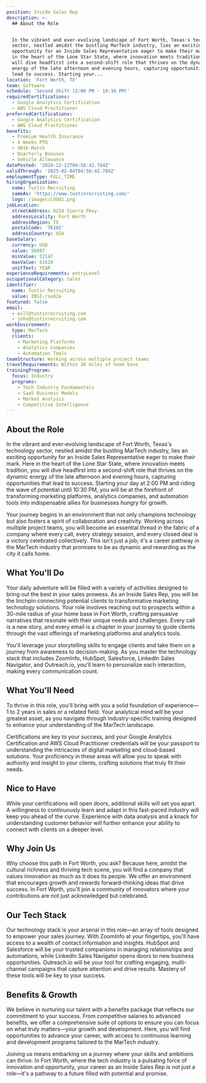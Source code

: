 ```yaml
---
position: Inside Sales Rep
description: >-
  ## About the Role


  In the vibrant and ever-evolving landscape of Fort Worth, Texas's technology
  sector, nestled amidst the bustling MarTech industry, lies an exciting
  opportunity for an Inside Sales Representative eager to make their mark. Here
  in the heart of the Lone Star State, where innovation meets tradition, you
  will dive headfirst into a second-shift role that thrives on the dynamic
  energy of the late afternoon and evening hours, capturing opportunities that
  lead to success. Starting your...
location: 'Fort Worth, TX'
team: Software
schedule: 'Second Shift (2:00 PM - 10:30 PM)'
requiredCertifications:
  - Google Analytics Certification
  - AWS Cloud Practitioner
preferredCertifications:
  - Google Analytics Certification
  - AWS Cloud Practitioner
benefits:
  - Premium Health Insurance
  - 4 Weeks PTO
  - 401k Match
  - Quarterly Bonuses
  - Vehicle Allowance
datePosted: '2024-12-22T04:56:42.784Z'
validThrough: '2025-02-04T04:56:42.784Z'
employmentType: FULL_TIME
hiringOrganization:
  name: Tustin Recruiting
  sameAs: 'https://www.tustinrecruiting.com/'
  logo: /images/LOGO1.png
jobLocation:
  streetAddress: 8234 Sierra Pkwy.
  addressLocality: Fort Worth
  addressRegion: TX
  postalCode: '76102'
  addressCountry: USA
baseSalary:
  currency: USD
  value: 56887
  minValue: 52147
  maxValue: 61628
  unitText: YEAR
experienceRequirements: entryLevel
occupationalCategory: Sales
identifier:
  name: Tustin Recruiting
  value: INSI-rse82a
featured: false
email:
  - will@tustinrecruiting.com
  - john@tustinrecruiting.com
workEnvironment:
  type: MarTech
  clients:
    - Marketing Platforms
    - Analytics Companies
    - Automation Tools
teamStructure: Working across multiple project teams
travelRequirements: Within 30 miles of home base
trainingProgram:
  focus: Industry
  programs:
    - Tech Industry Fundamentals
    - SaaS Business Models
    - Market Analysis
    - Competitive Intelligence
---
```




## About the Role

In the vibrant and ever-evolving landscape of Fort Worth, Texas's technology sector, nestled amidst the bustling MarTech industry, lies an exciting opportunity for an Inside Sales Representative eager to make their mark. Here in the heart of the Lone Star State, where innovation meets tradition, you will dive headfirst into a second-shift role that thrives on the dynamic energy of the late afternoon and evening hours, capturing opportunities that lead to success. Starting your day at 2:00 PM and riding the wave of potential until 10:30 PM, you will be at the forefront of transforming marketing platforms, analytics companies, and automation tools into indispensable allies for businesses hungry for growth.

Your journey begins in an environment that not only champions technology but also fosters a spirit of collaboration and creativity. Working across multiple project teams, you will become an essential thread in the fabric of a company where every call, every strategy session, and every closed deal is a victory celebrated collectively. This isn't just a job; it's a career pathway in the MarTech industry that promises to be as dynamic and rewarding as the city it calls home.

## What You'll Do

Your daily adventure will be filled with a variety of activities designed to bring out the best in your sales prowess. As an Inside Sales Rep, you will be the linchpin connecting potential clients to transformative marketing technology solutions. Your role involves reaching out to prospects within a 30-mile radius of your home base in Fort Worth, crafting persuasive narratives that resonate with their unique needs and challenges. Every call is a new story, and every email is a chapter in your journey to guide clients through the vast offerings of marketing platforms and analytics tools.

You'll leverage your storytelling skills to engage clients and take them on a journey from awareness to decision-making. As you master the technology stack that includes ZoomInfo, HubSpot, Salesforce, LinkedIn Sales Navigator, and Outreach.io, you'll learn to personalize each interaction, making every communication count. 

## What You'll Need

To thrive in this role, you'll bring with you a solid foundation of experience—1 to 2 years in sales or a related field. Your analytical mind will be your greatest asset, as you navigate through industry-specific training designed to enhance your understanding of the MarTech landscape. 

Certifications are key to your success, and your Google Analytics Certification and AWS Cloud Practitioner credentials will be your passport to understanding the intricacies of digital marketing and cloud-based solutions. Your proficiency in these areas will allow you to speak with authority and insight to your clients, crafting solutions that truly fit their needs.

## Nice to Have

While your certifications will open doors, additional skills will set you apart. A willingness to continuously learn and adapt in this fast-paced industry will keep you ahead of the curve. Experience with data analysis and a knack for understanding customer behavior will further enhance your ability to connect with clients on a deeper level.  

## Why Join Us

Why choose this path in Fort Worth, you ask? Because here, amidst the cultural richness and thriving tech scene, you will find a company that values innovation as much as it does its people. We offer an environment that encourages growth and rewards forward-thinking ideas that drive success. In Fort Worth, you'll join a community of innovators where your contributions are not just acknowledged but celebrated. 

## Our Tech Stack

Our technology stack is your arsenal in this role—an array of tools designed to empower your sales journey. With ZoomInfo at your fingertips, you'll have access to a wealth of contact information and insights. HubSpot and Salesforce will be your trusted companions in managing relationships and automations, while LinkedIn Sales Navigator opens doors to new business opportunities. Outreach.io will be your tool for crafting engaging, multi-channel campaigns that capture attention and drive results. Mastery of these tools will be key to your success.

## Benefits & Growth

We believe in nurturing our talent with a benefits package that reflects our commitment to your success. From competitive salaries to advanced benefits, we offer a comprehensive suite of options to ensure you can focus on what truly matters—your growth and development. Here, you will find opportunities to advance your career, with access to continuous learning and development programs tailored to the MarTech industry.

Joining us means embarking on a journey where your skills and ambitions can thrive. In Fort Worth, where the tech industry is a pulsating force of innovation and opportunity, your career as an Inside Sales Rep is not just a role—it's a pathway to a future filled with potential and promise.
